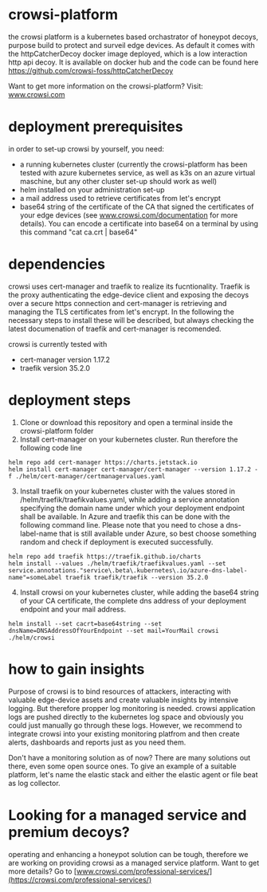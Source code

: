 # crowsi-platform
the crowsi platform is a kubernetes based orchastrator of honeypot decoys, purpose build to protect and surveil edge devices. As default it comes with the httpCatcherDecoy docker image deployed, which is a low interaction http api decoy.
It is available on docker hub and the code can be found here 
https://github.com/crowsi-foss/httpCatcherDecoy

Want to get more information on the crowsi-platform? Visit:
www.crowsi.com

# deployment prerequisites
in order to set-up crowsi by yourself, you need:
- a running kubernetes cluster (currently the crowsi-platform has been tested with azure kubernetes service, as well as k3s on an azure virtual maschine, but any other cluster set-up should work as well)
- helm installed on your administration set-up
- a mail address used to retrieve certificates from let's encrypt
- base64 string of the certificate of the CA that signed the certificates of your edge devices (see www.crowsi.com/documentation for more details). You can encode a certificate into base64 on a terminal by using this command "cat ca.crt | base64"

# dependencies
crowsi uses cert-manager and traefik to realize its fucntionality. Traefik is the proxy authenticating the edge-device client and exposing the decoys over a secure https connection and cert-manager is retrieving and managing the TLS certificates from let's encrypt.
In the following the necessary steps to install these will be described, but always checking the latest documenation of traefik and cert-manager is recomended.

crowsi is currently tested with
- cert-manager version 1.17.2
- traefik version 35.2.0




# deployment steps
1. Clone or download this repository and open a terminal inside the crowsi-platform folder
2. Install cert-manager on your kubernetes cluster. Run therefore the following code line

```
helm repo add cert-manager https://charts.jetstack.io
helm install cert-manager cert-manager/cert-manager --version 1.17.2 -f ./helm/cert-manager/certmanagervalues.yaml
```
   
3. Install traefik on your kubernetes cluster with the values stored in /helm/traefik/traefikvalues.yaml, while adding a service annotation specifying the domain name under which your deployment endpoint shall be available. In Azure and traefik this can be done with the following command line. Please note that you need to chose a dns-label-name that is still available under Azure, so best choose something random and check if deployment is executed successfully. 

```
helm repo add traefik https://traefik.github.io/charts
helm install --values ./helm/traefik/traefikvalues.yaml --set service.annotations."service\.beta\.kubernetes\.io/azure-dns-label-name"=someLabel traefik traefik/traefik --version 35.2.0
```


4. Install crowsi on your kubernetes cluster, while adding the base64 string of your CA certificate, the complete dns address of your deployment endpoint and your mail address.

```
helm install --set cacrt=base64string --set dnsName=DNSAddressOfYourEndpoint --set mail=YourMail crowsi ./helm/crowsi
```



# how to gain insights
Purpose of crowsi is to bind resources of attackers, interacting with valuable edge-device assets and create valuable insights by intensive logging. 
But therefore propper log monitoring is needed.
crowsi application logs are pushed directly to the kubernetes log space and obviously you could just manually go through these logs. However, we recommend to integrate crowsi into your existing monitoring platfrom and then create alerts, dashboards and reports just as you need them.

Don't have a monitoring solution as of now?
There are many solutions out there, even some open source ones. To give an example of a suitable platform, let's name the elastic stack and either the elastic agent or file beat as log collector. 


# Looking for a managed service and premium decoys?
operating and enhancing a honeypot solution can be tough, therefore we are working on providing crowsi as a managed service platform.
Want to get more details? Go to [www.crowsi.com/professional-services/](https://crowsi.com/professional-services/)




